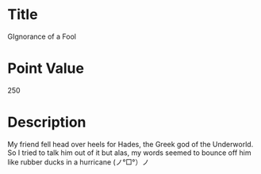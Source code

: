 # Title
GIgnorance of a Fool

# Point Value
250

# Description
My friend fell head over heels for Hades, the Greek god of the Underworld. So I tried to talk him out of it but alas, my words seemed to bounce off him like rubber ducks in a hurricane (ノ°□°）ノ
